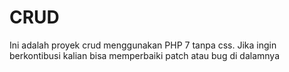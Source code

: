 # CRUD
Ini adalah proyek crud menggunakan PHP 7 tanpa css.
Jika ingin berkontibusi kalian bisa memperbaiki patch atau bug di dalamnya